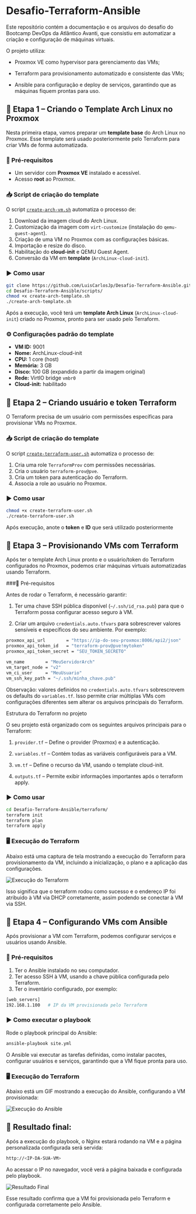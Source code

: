 # Desafio-Terraform-Ansible

Este repositório contém a documentação e os arquivos do desafio do Bootcamp DevOps da Atlântico Avanti, que consistiu em automatizar a criação e configuração de máquinas virtuais.

O projeto utiliza:

- Proxmox VE como hypervisor para gerenciamento das VMs;

- Terraform para provisionamento automatizado e consistente das VMs;

- Ansible para configuração e deploy de serviços, garantindo que as máquinas fiquem prontas para uso.


## 📌 Etapa 1 – Criando o Template Arch Linux no Proxmox

Nesta primeira etapa, vamos preparar um **template base** do Arch Linux no Proxmox. Esse template será usado posteriormente pelo Terraform para criar VMs de forma automatizada.

### 🔧 Pré-requisitos

- Um servidor com **Proxmox VE** instalado e acessível.  
- Acesso **root** ao Proxmox.  


### 📥 Script de criação do template

O script [`create-arch-vm.sh`](./scripts/create-arch-template.sh) automatiza o processo de:

1. Download da imagem cloud do Arch Linux.
2. Customização da imagem com `virt-customize` (instalação do `qemu-guest-agent`).
3. Criação de uma VM no Proxmox com as configurações básicas.
4. Importação e resize do disco.
5. Habilitação do **cloud-init** e QEMU Guest Agent.
6. Conversão da VM em **template** (`ArchLinux-cloud-init`).

### ▶️ Como usar

```bash
git clone https://github.com/LuisCarlosJp/Desafio-Terraform-Ansible.git
cd Desafio-Terraform-Ansible/scripts/
chmod +x create-arch-template.sh
./create-arch-template.sh
```


Após a execução, você terá um **template Arch Linux** (`ArchLinux-cloud-init`) criado no Proxmox, pronto para ser usado pelo Terraform.

### ⚙️ Configurações padrão do template

- **VM ID:** 9001  
- **Nome:** ArchLinux-cloud-init  
- **CPU:** 1 core (host)  
- **Memória:** 3 GB  
- **Disco:** 100 GB (expandido a partir da imagem original)  
- **Rede:** VirtIO bridge `vmbr0`  
- **Cloud-init:** habilitado

## 📌 Etapa 2 – Criando usuário e token Terraform

O Terraform precisa de um usuário com permissões específicas para provisionar VMs no Proxmox.

### 📥 Script de criação do template

O script [`create-terraform-user.sh`](./scripts/create-terraform-user.sh) automatiza o processo de:

1. Cria uma role `TerraformProv` com permissões necessárias.
2. Cria o usuário `terraform-prov@pve`.
3. Cria um token para autenticação do Terraform.
4. Associa a role ao usuário no Proxmox.


### ▶️ Como usar

```bash
chmod +x create-terraform-user.sh
./create-terraform-user.sh
```
Após execução, anote o **token** e **ID** que será utilizado posteriormente

## 📌 Etapa 3 – Provisionando VMs com Terraform

Após ter o template Arch Linux pronto e o usuário/token do Terraform configurados no Proxmox, podemos criar máquinas virtuais automatizadas usando Terraform.

###🔧 Pré-requisitos

Antes de rodar o Terraform, é necessário garantir:

1. Ter uma chave SSH pública disponível (`~/.ssh/id_rsa.pub`) para que o Terraform possa configurar acesso seguro à VM.

2. Criar um arquivo `credentials.auto.tfvars` para sobrescrever valores sensíveis e específicos do seu ambiente. Por exemplo:

```bash
proxmox_api_url        = "https://ip-do-seu-proxmox:8006/api2/json"
proxmox_api_token_id   = "terraform-prov@pve!mytoken"
proxmox_api_token_secret = "SEU_TOKEN_SECRETO"

vm_name        = "MeuServidorArch"
vm_target_node = "v2"
vm_ci_user     = "MeuUsuario"
vm_ssh_key_path = "~/.ssh/minha_chave.pub"
```
Observação: valores definidos no `credentials.auto.tfvars` sobrescrevem os defaults do `variables.tf`. Isso permite criar múltiplas VMs com configurações diferentes sem alterar os arquivos principais do Terraform.

Estrutura do Terraform no projeto

O seu projeto está organizado com os seguintes arquivos principais para o Terraform:

1. `provider.tf` – Define o provider (Proxmox) e a autenticação.

2. `variables.tf` – Contém todas as variáveis configuráveis para a VM.

3. `vm.tf` – Define o recurso da VM, usando o template cloud-init.

4. `outputs.tf` – Permite exibir informações importantes após o terraform apply.

### ▶️ Como usar

```bash
cd Desafio-Terraform-Ansible/terraform/
terraform init
terraform plan
terraform apply
```

### 🖥️ Execução do Terraform

Abaixo está uma captura de tela mostrando a execução do Terraform para provisionamento da VM, incluindo a inicialização, o plano e a aplicação das configurações.

![Execução do Terraform](./assets/terraform.gif)

Isso significa que o terraform rodou como sucesso e o endereço IP foi atribuido  à VM via DHCP corretamente, assim podendo se conectar à VM via SSH.

## 📌 Etapa 4 – Configurando VMs com Ansible

Após provisionar a VM com Terraform, podemos configurar serviços e usuários usando Ansible.

### 🔧 Pré-requisitos

1. Ter o Ansible instalado no seu computador.
2. Ter acesso SSH à VM, usando a chave pública configurada pelo Terraform.
3. Ter o inventário configurado, por exemplo:
   
```bash
[web_servers]
192.168.1.100   # IP da VM provisionada pelo Terraform
``` 

### ▶️ Como executar o playbook

Rode o playbook principal do Ansible:
```bash
ansible-playbook site.yml
```
O Ansible vai executar as tarefas definidas, como instalar pacotes, configurar usuários e serviços, garantindo que a VM fique pronta para uso.

### 🖥️ Execução do Terraform

Abaixo está um GIF mostrando a execução do Ansible, configurando a VM provisionada:

![Execução do Ansible](./assets/ansible.gif)


## 📌 Resultado final:

Após a execução do playbook, o Nginx estará rodando na VM e a página personalizada configurada será servida:

```bash
http://<IP-DA-SUA-VM>

```

Ao acessar o IP no navegador, você verá a página baixada e configurada pelo playbook.


![Resultado Final](./assets/landing_page_result.png)

Esse resultado confirma que a VM foi provisionada pelo Terraform e configurada corretamente pelo Ansible.
